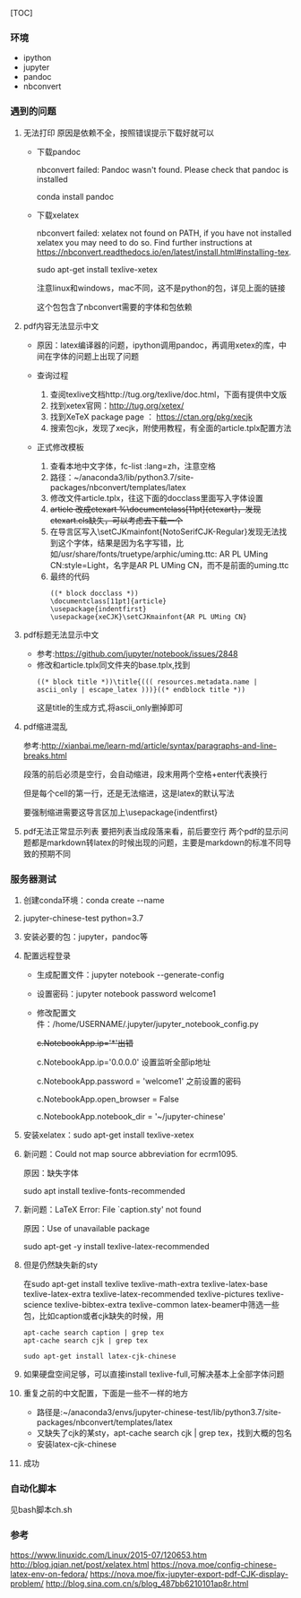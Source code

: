 [TOC]
### 环境
* ipython
* jupyter
* pandoc
* nbconvert
### 遇到的问题
1. 无法打印
原因是依赖不全，按照错误提示下载好就可以
    * 下载pandoc

        nbconvert failed: Pandoc wasn't found. Please check that pandoc is installed

        conda install pandoc
    * 下载xelatex

        nbconvert failed: xelatex not found on PATH, if you have not installed xelatex you may need to do so. Find further instructions at https://nbconvert.readthedocs.io/en/latest/install.html#installing-tex.

        sudo apt-get install texlive-xetex

        注意linux和windows，mac不同，这不是python的包，详见上面的链接

        这个包包含了nbconvert需要的字体和包依赖

2. pdf内容无法显示中文

    * 原因：latex编译器的问题，ipython调用pandoc，再调用xetex的库，中间在字体的问题上出现了问题
    * 查询过程
        1. 查阅texlive文档http://tug.org/texlive/doc.html，下面有提供中文版
        2. 找到xetex官网：http://tug.org/xetex/
        3. 找到XeTeX package page ： https://ctan.org/pkg/xecjk
        4. 搜索包cjk，发现了xecjk，附使用教程，有全面的article.tplx配置方法

    * 正式修改模板
        1. 查看本地中文字体，fc-list :lang=zh，注意空格
        2. 路径：~/anaconda3/lib/python3.7/site-packages/nbconvert/templates/latex
        3. 修改文件article.tplx，往这下面的docclass里面写入字体设置
        4. ~~article 改成ctexart %\documentclass[11pt]{ctexart}，发现ctexart.cls缺失，可以考虑去下载一个~~
        5. 在导言区写入\setCJKmainfont{NotoSerifCJK-Regular}发现无法找到这个字体，结果是因为名字写错，比如/usr/share/fonts/truetype/arphic/uming.ttc: AR PL UMing CN:style=Light，名字是AR PL UMing CN，而不是前面的uming.ttc
        6. 最终的代码
            ```
            ((* block docclass *))
            \documentclass[11pt]{article}
            \usepackage{indentfirst}
            ​\usepackage{xeCJK}\setCJKmainfont{AR PL UMing CN}​
            ```

3. pdf标题无法显示中文
    * 参考:https://github.com/jupyter/notebook/issues/2848
    * 修改和article.tplx同文件夹的base.tplx,找到
        ```
        ((* block title *))\title{((( resources.metadata.name | ascii_only | escape_latex )))}((* endblock title *))
        ```
        这是title的生成方式,将ascii_only删掉即可

4. pdf缩进混乱

    参考:http://xianbai.me/learn-md/article/syntax/paragraphs-and-line-breaks.html

    段落的前后必须是空行，会自动缩进，段末用两个空格+enter代表换行

    但是每个cell的第一行，还是无法缩进，这是latex的默认写法
    
    要强制缩进需要这导言区加上\usepackage{indentfirst}

5. pdf无法正常显示列表
    要把列表当成段落来看，前后要空行
    两个pdf的显示问题都是markdown转latex的时候出现的问题，主要是markdown的标准不同导致的预期不同

### 服务器测试
1. 创建conda环境：conda create --name 
2. jupyter-chinese-test python=3.7
3. 安装必要的包：jupyter，pandoc等
4. 配置远程登录
    * 生成配置文件：jupyter notebook --generate-config
    * 设置密码：jupyter notebook password welcome1
    * 修改配置文件：/home/USERNAME/.jupyter/jupyter_notebook_config.py

        ~~c.NotebookApp.ip='*'出错~~

        c.NotebookApp.ip='0.0.0.0'     设置监听全部ip地址

        c.NotebookApp.password = 'welcome1' 之前设置的密码

        c.NotebookApp.open_browser = False

        c.NotebookApp.notebook_dir = '~/jupyter-chinese'
        
5. 安装xelatex：sudo apt-get install texlive-xetex

6. 新问题：Could not map source abbreviation for ecrm1095.

    原因：缺失字体

    sudo apt install texlive-fonts-recommended

7. 新问题：LaTeX Error: File `caption.sty' not found

    原因：Use of unavailable package

    sudo apt-get -y install texlive-latex-recommended

8. 但是仍然缺失新的sty

    在sudo apt-get install texlive texlive-math-extra texlive-latex-base texlive-latex-extra texlive-latex-recommended texlive-pictures texlive-science texlive-bibtex-extra texlive-common latex-beamer中筛选一些包，比如caption或者cjk缺失的时候，用
    ```shell
    apt-cache search caption | grep tex
    apt-cache search cjk | grep tex

    sudo apt-get install latex-cjk-chinese
    ```

9. 如果硬盘空间足够，可以直接install texlive-full,可解决基本上全部字体问题

10. 重复之前的中文配置，下面是一些不一样的地方

    * 路径是:~/anaconda3/envs/jupyter-chinese-test/lib/python3.7/site-packages/nbconvert/templates/latex
    * 又缺失了cjk的某sty，apt-cache search cjk | grep tex，找到大概的包名
    * 安装latex-cjk-chinese

11. 成功

### 自动化脚本

见bash脚本ch.sh

### 参考

https://www.linuxidc.com/Linux/2015-07/120653.htm
http://blog.jqian.net/post/xelatex.html
https://nova.moe/config-chinese-latex-env-on-fedora/
https://nova.moe/fix-jupyter-export-pdf-CJK-display-problem/
http://blog.sina.com.cn/s/blog_487bb6210101ap8r.html
